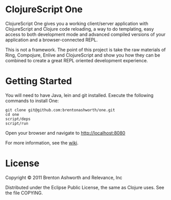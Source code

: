 # ClojureScript One

ClojureScript One gives you a working client/server application 
with ClojureScript and Clojure code reloading, a way to do templating, easy
access to both development mode and advanced compiled versions of your
application and a browser-connected REPL.

This is not a framework. The point of this project is take the raw
materials of Ring, Compojure, Enlive and ClojureScript and show you
how they can be combined to create a great REPL oriented development
experience.

# Getting Started

You will need to have Java, lein and git installed. Execute the following commands
to install One:

    git clone git@github.com:brentonashworth/one.git
    cd one
    script/deps
    script/run

Open your browser and navigate to [http://localhost:8080](http://localhost:8080)

For more information, see the [wiki][].

# License

Copyright © 2011 Brenton Ashworth and Relevance, Inc

Distributed under the Eclipse Public License, the same as Clojure uses. See the file COPYING.

[wiki]: https://github.com/brentonashworth/one/wiki
